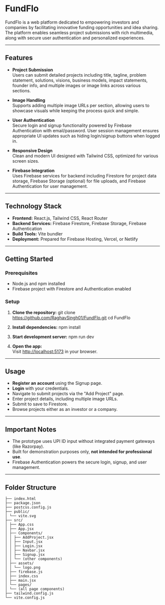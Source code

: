 # FundFlo

FundFlo is a web platform dedicated to empowering investors and companies by facilitating innovative funding opportunities and idea sharing. The platform enables seamless project submissions with rich multimedia, along with secure user authentication and personalized experiences.

---

## Features

- **Project Submission**  
  Users can submit detailed projects including title, tagline, problem statement, solutions, visions, business models, impact statements, founder info, and multiple images or image links across various sections.

- **Image Handling**  
  Supports adding multiple image URLs per section, allowing users to showcase visuals while keeping the process quick and simple.  

- **User Authentication**  
  Secure login and signup functionality powered by Firebase Authentication with email/password. User session management ensures appropriate UI updates such as hiding login/signup buttons when logged in.

- **Responsive Design**  
  Clean and modern UI designed with Tailwind CSS, optimized for various screen sizes.

- **Firebase Integration**  
  Uses Firebase services for backend including Firestore for project data storage, Firebase Storage (optional) for file uploads, and Firebase Authentication for user management.

---

## Technology Stack

- **Frontend:** React.js, Tailwind CSS, React Router  
- **Backend Services:** Firebase Firestore, Firebase Storage, Firebase Authentication  
- **Build Tools:** Vite bundler  
- **Deployment:** Prepared for Firebase Hosting, Vercel, or Netlify

---

## Getting Started

### Prerequisites
- Node.js and npm installed
- Firebase project with Firestore and Authentication enabled

### Setup

1. **Clone the repository:**
git clone https://github.com/RaghavSingh01/FundFlo.git
cd FundFlo


2. **Install dependencies:**
npm install


3. **Start development server:**
npm run dev


4. **Open the app:**  
Visit [http://localhost:5173](http://localhost:5173) in your browser.

---

## Usage

- **Register an account** using the Signup page.  
- **Login** with your credentials.  
- Navigate to submit projects via the "Add Project" page.  
- Enter project details, including multiple image URLs.  
- Submit to save to Firestore.  
- Browse projects either as an investor or a company.

---

## Important Notes

- The prototype uses UPI ID input without integrated payment gateways (like Razorpay).  
- Built for demonstration purposes only, **not intended for professional use**.
- Firebase Authentication powers the secure login, signup, and user management.

---

## Folder Structure

```FundFlo/
├── index.html
├── package.json
├── postcss.config.js
├── public/
│ └── vite.svg
├── src/
│ ├── App.css
│ ├── App.jsx
│ ├── Components/
│ │ ├── AddProject.jsx
│ │ ├── Input.jsx
│ │ ├── Login.jsx
│ │ ├── Navbar.jsx
│ │ ├── Signup.jsx
│ │ └── (other components)
│ ├── assets/
│ │ └── logo.png
│ ├── firebase.js
│ ├── index.css
│ ├── main.jsx
│ └── pages/
│ └── (all page components)
├── tailwind.config.js
└── vite.config.js

```